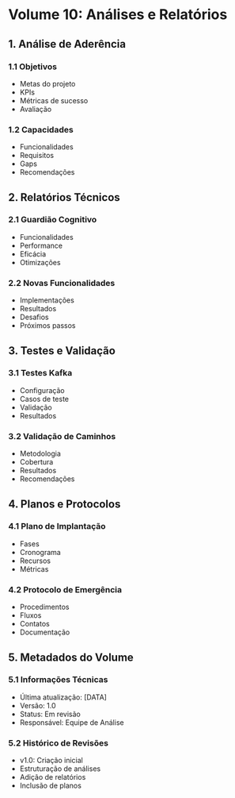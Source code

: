# Volume 10: Análises e Relatórios

## 1. Análise de Aderência

### 1.1 Objetivos
- Metas do projeto
- KPIs
- Métricas de sucesso
- Avaliação

### 1.2 Capacidades
- Funcionalidades
- Requisitos
- Gaps
- Recomendações

## 2. Relatórios Técnicos

### 2.1 Guardião Cognitivo
- Funcionalidades
- Performance
- Eficácia
- Otimizações

### 2.2 Novas Funcionalidades
- Implementações
- Resultados
- Desafios
- Próximos passos

## 3. Testes e Validação

### 3.1 Testes Kafka
- Configuração
- Casos de teste
- Validação
- Resultados

### 3.2 Validação de Caminhos
- Metodologia
- Cobertura
- Resultados
- Recomendações

## 4. Planos e Protocolos

### 4.1 Plano de Implantação
- Fases
- Cronograma
- Recursos
- Métricas

### 4.2 Protocolo de Emergência
- Procedimentos
- Fluxos
- Contatos
- Documentação

## 5. Metadados do Volume

### 5.1 Informações Técnicas
- Última atualização: [DATA]
- Versão: 1.0
- Status: Em revisão
- Responsável: Equipe de Análise

### 5.2 Histórico de Revisões
- v1.0: Criação inicial
- Estruturação de análises
- Adição de relatórios
- Inclusão de planos 